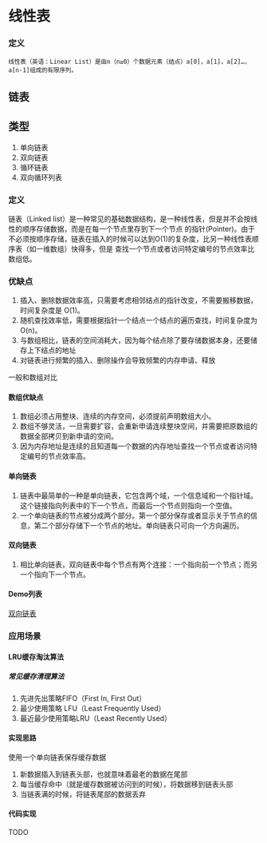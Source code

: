 # 线性表

### 定义

    线性表（英语：Linear List）是由n（n≥0）个数据元素（结点）a[0]，a[1]，a[2]…，a[n-1]组成的有限序列。

## 链表

## 类型

1. 单向链表
2. 双向链表
3. 循环链表
4. 双向循环列表

### 定义

链表（Linked list）是一种常见的基础数据结构，是一种线性表，但是并不会按线性的顺序存储数据，而是在每一个节点里存到下一个节点
的指针(Pointer)。由于不必须按顺序存储，链表在插入的时候可以达到O(1)的复杂度，比另一种线性表顺序表（如一维数组）快得多，但是
查找一个节点或者访问特定编号的节点效率比数组低。


### 优缺点

1. 插入、删除数据效率高，只需要考虑相邻结点的指针改变，不需要搬移数据，时间复杂度是 O(1)。
2. 随机查找效率低，需要根据指针一个结点一个结点的遍历查找，时间复杂度为O(n)。
3. 与数组相比，链表的空间消耗大，因为每个结点除了要存储数据本身，还要储存上下结点的地址
4. 对链表进行频繁的插入、删除操作会导致频繁的内存申请、释放

一般和数组对比

#### 数组优缺点

1. 数组必须占用整块、连续的内存空间，必须提前声明数组大小。
2. 数组不够灵活，一旦需要扩容，会重新申请连续整块空间，并需要把原数组的数据全部拷贝到新申请的空间。
3. 因为内存地址是连续的且知道每一个数据的内存地址查找一个节点或者访问特定编号的节点效率高。


#### 单向链表

1. 链表中最简单的一种是单向链表，它包含两个域，一个信息域和一个指针域。这个链接指向列表中的下一个节点，而最后一个节点则指向一个空值。
2. 一个单向链表的节点被分成两个部分。第一个部分保存或者显示关于节点的信息，第二个部分存储下一个节点的地址。单向链表只可向一个方向遍历。
   
#### 双向链表
 
 1. 相比单向链表，双向链表中每个节点有两个连接：一个指向前一个节点；而另一个指向下一个节点。
 
 
#### Demo列表

[双向链表](doublyList/doublyList.go)


### 应用场景

#### LRU缓存淘汰算法

##### 常见缓存清理算法

1. 先进先出策略FIFO（First In, First Out）
2. 最少使用策略 LFU（Least Frequently Used）
3. 最近最少使用策略LRU（Least Recently Used）

#### 实现思路

使用一个单向链表保存缓存数据

1. 新数据插入到链表头部，也就意味着最老的数据在尾部
2. 每当缓存命中（就是缓存数据被访问到的时候），将数据移到链表头部
3. 当链表满的时候，将链表尾部的数据丢弃

#### 代码实现

TODO